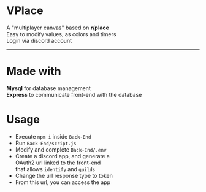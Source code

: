 # VPlace

A "multiplayer canvas" based on **r/place**  
Easy to modify values, as colors and timers  
Login via discord account

---

# Made with
**Mysql** for database management  
**Express** to communicate front-end with the database

# Usage
- Execute `npm i` inside `Back-End`
- Run `Back-End/script.js`
- Modify and complete `Back-End/.env`
- Create a discord app, and generate a  
OAuth2 url linked to the front-end  
that allows `identify` and `guilds`
- Change the url response type to token
- From this url, you can access the app
